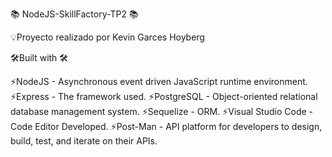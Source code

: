 :books: NodeJS-SkillFactory-TP2 :books:

:bulb:Proyecto realizado por Kevin Garces Hoyberg

🛠️Built with 🛠️

:zap:NodeJS - Asynchronous event driven JavaScript runtime environment.
:zap:Express - The framework used.
:zap:PostgreSQL - Object-oriented relational database management system.
:zap:Sequelize - ORM.
:zap:Visual Studio Code - Code Editor Developed.
:zap:Post-Man - API platform for developers to design, build, test, and iterate on their APIs.

